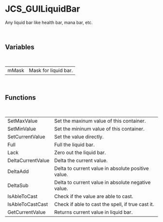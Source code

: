 <div id="content-header">
  <h1>JCS_GUILiquidBar</h1>
</div>

<p>
  Any liquid bar like health bar, mana bar, etc.
</p>


<br/>
<h2>Variables</h2>
<br/>

<table>
  <tr>
    <td>mMask</td>
    <td>Mask for liquid bar.</td>
  </tr>
</table>


<br/>
<h2>Functions</h2>
<br/>

<table>
  <tr>
    <td>SetMaxValue</td>
    <td>Set the maxinum value of this container.</td>
  </tr>
  <tr>
    <td>SetMinValue</td>
    <td>Set the mininum value of this container.</td>
  </tr>
  <tr>
    <td>SetCurrentValue</td>
    <td>Set the value directly.</td>
  </tr>
  <tr>
    <td>Full</td>
    <td>Full the liquid bar.</td>
  </tr>
  <tr>
    <td>Lack</td>
    <td>Zero out the liquid bar.</td>
  </tr>
  <tr>
    <td>DeltaCurrentValue</td>
    <td>Delta the current value.</td>
  </tr>
  <tr>
    <td>DeltaAdd</td>
    <td>Delta to current value in absolute positive value.</td>
  </tr>
  <tr>
    <td>DeltaSub</td>
    <td>Delta to current value in absolute negative value.</td>
  </tr>
  <tr>
    <td>IsAbleToCast</td>
    <td>Check if the value are able to cast.</td>
  </tr>
  <tr>
    <td>IsAbleToCastCast</td>
    <td>Check if able to cast the spell, if true cast it.</td>
  </tr>
  <tr>
    <td>GetCurrentValue</td>
    <td>Returns current value in liquid bar.</td>
  </tr>
</table>
